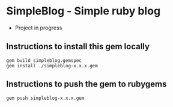 # SimpleBlog - Simple ruby blog

- Project in progress

## Instructions to install this gem locally

```shell
gem build simpleblog.gemspec
gem install ./simpleblog-x.x.x.gem
```

## Instructions to push the gem to rubygems

```shell
gem push simpleblog-x.x.x.gem
```
